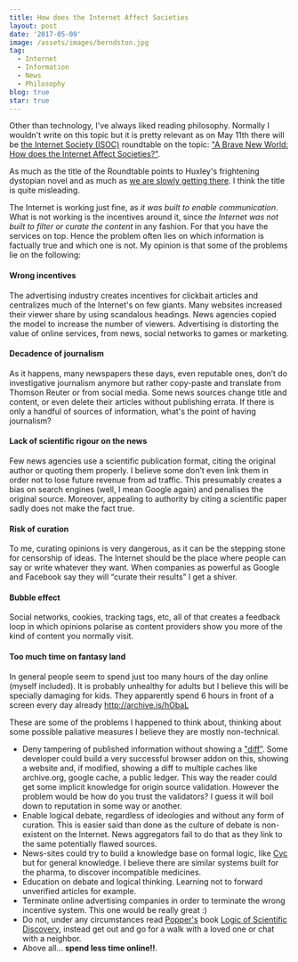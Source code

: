 ```yaml
---
title: How does the Internet Affect Societies
layout: post
date: '2017-05-09'
image: /assets/images/berndston.jpg
tag:
  - Internet
  - Information
  - News
  - Philosophy
blog: true
star: true
---
```


Other than technology, I've always liked reading philosophy. Normally I wouldn't write on this topic but it is pretty relevant as on May 11th there will be [the Internet Society (ISOC)](https://en.wikipedia.org/wiki/Internet_Society) roundtable on the topic: ["A Brave New World: How does the Internet Affect Societies?"](https://www.internetsociety.org/25th/roundtable-may11).

As much as the title  of the Roundtable points to Huxley's frightening dystopian novel and as much as [we are slowly getting there](https://en.wikipedia.org/wiki/Dystopia#Typical_dystopian_claims). I think the title is quite misleading.

The Internet is working just fine, as *it was built to enable communication*. What is not working is the incentives around it, since *the Internet was not built to filter or curate the content* in any fashion. For that you have the services on top. Hence the problem often lies on which information is factually true and which one is not. My opinion is that some of the problems lie on the following:

#### Wrong incentives
The advertising industry creates incentives for clickbait articles and centralizes much of the Internet's on few giants. Many websites increased their viewer share by using scandalous headings. News agencies copied the model to increase the number of viewers. Advertising is distorting the value of online services, from news, social networks to games or marketing.

#### Decadence of journalism
As it happens, many newspapers these days, even reputable ones, don’t do investigative journalism anymore but rather copy-paste and translate from Thomson Reuter or from social media. Some news sources change title and content, or even delete their articles without publishing errata. If there is only a handful of sources of information, what's the point of having journalism?

#### Lack of scientific rigour on the news
Few news agencies use a scientific publication format, citing the original author or quoting them properly. I believe some don’t even link them in order not to lose future revenue from ad traffic. This presumably creates a bias on search engines (well, I mean Google again) and penalises the original source. Moreover, appealing to authority by citing a scientific paper sadly does not make the fact true.

#### Risk of curation
To me, curating opinions is very dangerous, as it can be the stepping stone for censorship of ideas. The Internet should be the place where people can say or write whatever they want. When companies as powerful as Google and Facebook say they will “curate their results” I get a shiver.

#### Bubble effect
Social networks, cookies, tracking tags, etc, all of that creates a feedback loop in which opinions polarise as content providers show you more of the kind of content you normally visit.

#### Too much time on fantasy land
In general people seem to spend just too many hours of the day online (myself included). It is probably unhealthy for adults but I believe this will be specially damaging for kids. They apparently spend 6 hours in front of a screen every day already http://archive.is/hObaL  

These are some of the problems I happened to think about, thinking about some possible paliative measures I believe they are mostly non-technical.

- Deny tampering of published information without showing a ["diff”](https://en.wikipedia.org/wiki/Diff_utility). Some developer could build a very successful browser addon on this, showing a website and, if modified, showing a diff to multiple caches like archive.org, google cache, a public ledger. This way the reader could get some implicit knowledge for origin source validation. However the problem would be how do you trust the validators? I guess it will boil down to reputation in some way or another.
- Enable logical debate, regardless of ideologies and without any form of curation. This is easier said than done as the culture of debate is non-existent on the Internet. News aggregators fail to do that as they link to the same potentially flawed sources.
- News-sites could try to build a knowledge base on formal logic, like [Cyc](https://en.wikipedia.org/wiki/Cyc) but for general knowledge. I believe there are similar systems built for the pharma, to discover incompatible medicines.
- Education on debate and logical thinking. Learning not to forward unverified articles for example.
- Terminate online advertising companies in order to terminate the wrong incentive system. This one would be really great :)
- Do not, under any circumstances read [Popper's](https://www.youtube.com/watch?v=AsFdH0Q7RSs) book [Logic of Scientific Discovery](https://en.wikipedia.org/wiki/The_Logic_of_Scientific_Discovery), instead get out and go for a walk with a loved one or chat with a neighbor.
- Above all... **spend less time online!!**.
